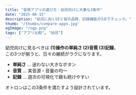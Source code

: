 ```yaml
---
title: "音感アプリの選び方：幼児向けに大事な3条件"
date: "2025-08-15"
description: "幼児に向くUIと音の品質、記録機能の3点でチェック。"
thumb: "/thumbs/compare-apps.jpg"
ogImage: "/ogp.png"
tags: ["アプリ比較", "幼児"]
---
```


幼児向けに見るべきは **(1)操作の単純さ (2)音質 (3)記録**。  
この3つが揃うと、日々の継続がラクになります。

- **単純さ** … 迷わない大きなボタン  
- **音質** … 実音源・音量の均一  
- **記録** … 週次の可視化で親も続けやすい

オトロンはこの3条件を満たすよう設計されています。
